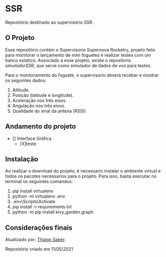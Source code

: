 # SSR
 Repositório destinado ao supervisório SSR.

## O Projeto
Esse repositório contém o Supervisorio Supernova Rocketry, projeto feito para monitorar o lançamento de mini foguetes e realizar testes com um banco estatico. Associado a esse projeto, existe o repositorio *simuladorSSR*, que serve como simulador de dados de voo para testes. 

Para o monitoramento do foguete, o supervisorio deverá receber e mostrar os seguintes dados:

1. Altitude.
2. Posição (latitude e longitude).
2. Aceleração nos três eixos.
3. Angulação nos três eixos.
4. Qualidade do sinal da antena (RSSI).

## Andamento do projeto
- [] Interface Gráfica
    - [X]teste

## Instalação
Ao realizar o download do projeto, é necessario instalar o ambiente virtual e todos os pacotes necessarios para o projeto. Para isso, basta executar no terminal os seguintes comandos:

1. pip install virtualenv
2. python -m virtualenv .env
3. .env\Scripts\Activate
4. pip install -r requirements.txt
5. python -m pip install kivy_garden.graph

## Considerações finais
Atualizado por: [Thiago Saber](https://github.com/ThiiD).

Repositório criado em 11/05/2021
